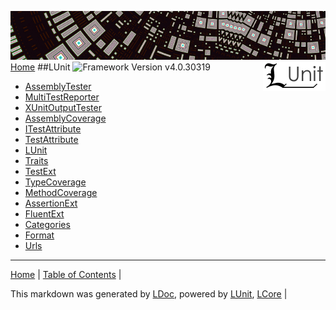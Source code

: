 ![](Content/LUnit-banner-small.png "")
[<img align="right" src="Content/LUnit-logo-small.png">](../README.md)
[Home](../README.md)
##LUnit
![Framework Version v4.0.30319](http://b.repl.ca/v1/Framework-Version%20v4.0.30319-blue.png "")
 - [AssemblyTester](docs/AssemblyTester.md)
 - [MultiTestReporter](docs/MultiTestReporter.md)
 - [XUnitOutputTester](docs/XUnitOutputTester.md)
 - [AssemblyCoverage](docs/AssemblyCoverage.md)
 - [ITestAttribute](docs/ITestAttribute.md)
 - [TestAttribute](docs/TestAttribute.md)
 - [LUnit](docs/LUnit.md)
 - [Traits](docs/Traits.md)
 - [TestExt](docs/TestExt.md)
 - [TypeCoverage](docs/TypeCoverage.md)
 - [MethodCoverage](docs/MethodCoverage.md)
 - [AssertionExt](docs/AssertionExt.md)
 - [FluentExt](docs/FluentExt.md)
 - [Categories](docs/Categories.md)
 - [Format](docs/Format.md)
 - [Urls](docs/Urls.md)
---

[Home](../README.md) | [Table of Contents](../TableOfContents.md) | 


This markdown was generated by [LDoc](https://github.com/CodeSingularity/LDoc), powered by [LUnit](https://github.com/CodeSingularity/LUnit), [LCore](https://github.com/CodeSingularity/LCore) | 

